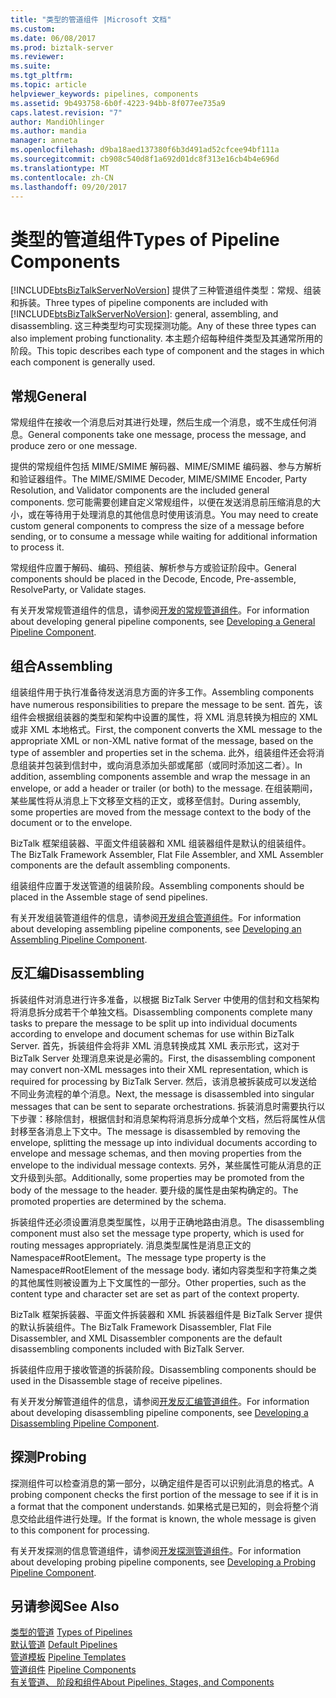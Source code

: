 ```yaml
---
title: "类型的管道组件 |Microsoft 文档"
ms.custom: 
ms.date: 06/08/2017
ms.prod: biztalk-server
ms.reviewer: 
ms.suite: 
ms.tgt_pltfrm: 
ms.topic: article
helpviewer_keywords: pipelines, components
ms.assetid: 9b493758-6b0f-4223-94bb-8f077ee735a9
caps.latest.revision: "7"
author: MandiOhlinger
ms.author: mandia
manager: anneta
ms.openlocfilehash: d9ba18aed137380f6b3d491ad52cfcee94bf111a
ms.sourcegitcommit: cb908c540d8f1a692d01dc8f313e16cb4b4e696d
ms.translationtype: MT
ms.contentlocale: zh-CN
ms.lasthandoff: 09/20/2017
---
```

# <a name="types-of-pipeline-components"></a><span data-ttu-id="fdb4d-102">类型的管道组件</span><span class="sxs-lookup"><span data-stu-id="fdb4d-102">Types of Pipeline Components</span></span>
<span data-ttu-id="fdb4d-103">[!INCLUDE[btsBizTalkServerNoVersion](../includes/btsbiztalkservernoversion-md.md)] 提供了三种管道组件类型：常规、组装和拆装。</span><span class="sxs-lookup"><span data-stu-id="fdb4d-103">Three types of pipeline components are included with [!INCLUDE[btsBizTalkServerNoVersion](../includes/btsbiztalkservernoversion-md.md)]: general, assembling, and disassembling.</span></span> <span data-ttu-id="fdb4d-104">这三种类型均可实现探测功能。</span><span class="sxs-lookup"><span data-stu-id="fdb4d-104">Any of these three types can also implement probing functionality.</span></span> <span data-ttu-id="fdb4d-105">本主题介绍每种组件类型及其通常所用的阶段。</span><span class="sxs-lookup"><span data-stu-id="fdb4d-105">This topic describes each type of component and the stages in which each component is generally used.</span></span>  
  
## <a name="general"></a><span data-ttu-id="fdb4d-106">常规</span><span class="sxs-lookup"><span data-stu-id="fdb4d-106">General</span></span>  
 <span data-ttu-id="fdb4d-107">常规组件在接收一个消息后对其进行处理，然后生成一个消息，或不生成任何消息。</span><span class="sxs-lookup"><span data-stu-id="fdb4d-107">General components take one message, process the message, and produce zero or one message.</span></span>  
  
 <span data-ttu-id="fdb4d-108">提供的常规组件包括 MIME/SMIME 解码器、MIME/SMIME 编码器、参与方解析和验证器组件。</span><span class="sxs-lookup"><span data-stu-id="fdb4d-108">The MIME/SMIME Decoder, MIME/SMIME Encoder, Party Resolution, and Validator components are the included general components.</span></span> <span data-ttu-id="fdb4d-109">您可能需要创建自定义常规组件，以便在发送消息前压缩消息的大小，或在等待用于处理消息的其他信息时使用该消息。</span><span class="sxs-lookup"><span data-stu-id="fdb4d-109">You may need to create custom general components to compress the size of a message before sending, or to consume a message while waiting for additional information to process it.</span></span>  
  
 <span data-ttu-id="fdb4d-110">常规组件应置于解码、编码、预组装、解析参与方或验证阶段中。</span><span class="sxs-lookup"><span data-stu-id="fdb4d-110">General components should be placed in the Decode, Encode, Pre-assemble, ResolveParty, or Validate stages.</span></span>  
  
 <span data-ttu-id="fdb4d-111">有关开发常规管道组件的信息，请参阅[开发的常规管道组件](../core/developing-a-general-pipeline-component.md)。</span><span class="sxs-lookup"><span data-stu-id="fdb4d-111">For information about developing general pipeline components, see [Developing a General Pipeline Component](../core/developing-a-general-pipeline-component.md).</span></span>  
  
## <a name="assembling"></a><span data-ttu-id="fdb4d-112">组合</span><span class="sxs-lookup"><span data-stu-id="fdb4d-112">Assembling</span></span>  
 <span data-ttu-id="fdb4d-113">组装组件用于执行准备待发送消息方面的许多工作。</span><span class="sxs-lookup"><span data-stu-id="fdb4d-113">Assembling components have numerous responsibilities to prepare the message to be sent.</span></span> <span data-ttu-id="fdb4d-114">首先，该组件会根据组装器的类型和架构中设置的属性，将 XML 消息转换为相应的 XML 或非 XML 本地格式。</span><span class="sxs-lookup"><span data-stu-id="fdb4d-114">First, the component converts the XML message to the appropriate XML or non-XML native format of the message, based on the type of assembler and properties set in the schema.</span></span> <span data-ttu-id="fdb4d-115">此外，组装组件还会将消息组装并包装到信封中，或向消息添加头部或尾部（或同时添加这二者）。</span><span class="sxs-lookup"><span data-stu-id="fdb4d-115">In addition, assembling components assemble and wrap the message in an envelope, or add a header or trailer (or both) to the message.</span></span> <span data-ttu-id="fdb4d-116">在组装期间，某些属性将从消息上下文移至文档的正文，或移至信封。</span><span class="sxs-lookup"><span data-stu-id="fdb4d-116">During assembly, some properties are moved from the message context to the body of the document or to the envelope.</span></span>  
  
 <span data-ttu-id="fdb4d-117">BizTalk 框架组装器、平面文件组装器和 XML 组装器组件是默认的组装组件。</span><span class="sxs-lookup"><span data-stu-id="fdb4d-117">The BizTalk Framework Assembler, Flat File Assembler, and XML Assembler components are the default assembling components.</span></span>  
  
 <span data-ttu-id="fdb4d-118">组装组件应置于发送管道的组装阶段。</span><span class="sxs-lookup"><span data-stu-id="fdb4d-118">Assembling components should be placed in the Assemble stage of send pipelines.</span></span>  
  
 <span data-ttu-id="fdb4d-119">有关开发组装管道组件的信息，请参阅[开发组合管道组件](../core/developing-an-assembling-pipeline-component.md)。</span><span class="sxs-lookup"><span data-stu-id="fdb4d-119">For information about developing assembling pipeline components, see [Developing an Assembling Pipeline Component](../core/developing-an-assembling-pipeline-component.md).</span></span>  
  
## <a name="disassembling"></a><span data-ttu-id="fdb4d-120">反汇编</span><span class="sxs-lookup"><span data-stu-id="fdb4d-120">Disassembling</span></span>  
 <span data-ttu-id="fdb4d-121">拆装组件对消息进行许多准备，以根据 BizTalk Server 中使用的信封和文档架构将消息拆分成若干个单独文档。</span><span class="sxs-lookup"><span data-stu-id="fdb4d-121">Disassembling components complete many tasks to prepare the message to be split up into individual documents according to envelope and document schemas for use within BizTalk Server.</span></span> <span data-ttu-id="fdb4d-122">首先，拆装组件会将非 XML 消息转换成其 XML 表示形式，这对于 BizTalk Server 处理消息来说是必需的。</span><span class="sxs-lookup"><span data-stu-id="fdb4d-122">First, the disassembling component may convert non-XML messages into their XML representation, which is required for processing by BizTalk Server.</span></span> <span data-ttu-id="fdb4d-123">然后，该消息被拆装成可以发送给不同业务流程的单个消息。</span><span class="sxs-lookup"><span data-stu-id="fdb4d-123">Next, the message is disassembled into singular messages that can be sent to separate orchestrations.</span></span> <span data-ttu-id="fdb4d-124">拆装消息时需要执行以下步骤：移除信封，根据信封和消息架构将消息拆分成单个文档，然后将属性从信封移至各消息上下文中。</span><span class="sxs-lookup"><span data-stu-id="fdb4d-124">The message is disassembled by removing the envelope, splitting the message up into individual documents according to envelope and message schemas, and then moving properties from the envelope to the individual message contexts.</span></span> <span data-ttu-id="fdb4d-125">另外，某些属性可能从消息的正文升级到头部。</span><span class="sxs-lookup"><span data-stu-id="fdb4d-125">Additionally, some properties may be promoted from the body of the message to the header.</span></span> <span data-ttu-id="fdb4d-126">要升级的属性是由架构确定的。</span><span class="sxs-lookup"><span data-stu-id="fdb4d-126">The promoted properties are determined by the schema.</span></span>  
  
 <span data-ttu-id="fdb4d-127">拆装组件还必须设置消息类型属性，以用于正确地路由消息。</span><span class="sxs-lookup"><span data-stu-id="fdb4d-127">The disassembling component must also set the message type property, which is used for routing messages appropriately.</span></span> <span data-ttu-id="fdb4d-128">消息类型属性是消息正文的 Namespace#RootElement。</span><span class="sxs-lookup"><span data-stu-id="fdb4d-128">The message type property is the Namespace#RootElement of the message body.</span></span> <span data-ttu-id="fdb4d-129">诸如内容类型和字符集之类的其他属性则被设置为上下文属性的一部分。</span><span class="sxs-lookup"><span data-stu-id="fdb4d-129">Other properties, such as the content type and character set are set as part of the context property.</span></span>  
  
 <span data-ttu-id="fdb4d-130">BizTalk 框架拆装器、平面文件拆装器和 XML 拆装器组件是 BizTalk Server 提供的默认拆装组件。</span><span class="sxs-lookup"><span data-stu-id="fdb4d-130">The BizTalk Framework Disassembler, Flat File Disassembler, and XML Disassembler components are the default disassembling components included with BizTalk Server.</span></span>  
  
 <span data-ttu-id="fdb4d-131">拆装组件应用于接收管道的拆装阶段。</span><span class="sxs-lookup"><span data-stu-id="fdb4d-131">Disassembling components should be used in the Disassemble stage of receive pipelines.</span></span>  
  
 <span data-ttu-id="fdb4d-132">有关开发分解管道组件的信息，请参阅[开发反汇编管道组件](../core/developing-a-disassembling-pipeline-component.md)。</span><span class="sxs-lookup"><span data-stu-id="fdb4d-132">For information about developing disassembling pipeline components, see [Developing a Disassembling Pipeline Component](../core/developing-a-disassembling-pipeline-component.md).</span></span>  
  
## <a name="probing"></a><span data-ttu-id="fdb4d-133">探测</span><span class="sxs-lookup"><span data-stu-id="fdb4d-133">Probing</span></span>  
 <span data-ttu-id="fdb4d-134">探测组件可以检查消息的第一部分，以确定组件是否可以识别此消息的格式。</span><span class="sxs-lookup"><span data-stu-id="fdb4d-134">A probing component checks the first portion of the message to see if it is in a format that the component understands.</span></span> <span data-ttu-id="fdb4d-135">如果格式是已知的，则会将整个消息交给此组件进行处理。</span><span class="sxs-lookup"><span data-stu-id="fdb4d-135">If the format is known, the whole message is given to this component for processing.</span></span>  
  
 <span data-ttu-id="fdb4d-136">有关开发探测的信息管道组件，请参阅[开发探测管道组件](../core/developing-a-probing-pipeline-component.md)。</span><span class="sxs-lookup"><span data-stu-id="fdb4d-136">For information about developing probing pipeline components, see [Developing a Probing Pipeline Component](../core/developing-a-probing-pipeline-component.md).</span></span>  
  
## <a name="see-also"></a><span data-ttu-id="fdb4d-137">另请参阅</span><span class="sxs-lookup"><span data-stu-id="fdb4d-137">See Also</span></span>  
 <span data-ttu-id="fdb4d-138">[类型的管道](../core/types-of-pipelines.md) </span><span class="sxs-lookup"><span data-stu-id="fdb4d-138">[Types of Pipelines](../core/types-of-pipelines.md) </span></span>  
 <span data-ttu-id="fdb4d-139">[默认管道](../core/default-pipelines.md) </span><span class="sxs-lookup"><span data-stu-id="fdb4d-139">[Default Pipelines](../core/default-pipelines.md) </span></span>  
 <span data-ttu-id="fdb4d-140">[管道模板](../core/pipeline-templates.md) </span><span class="sxs-lookup"><span data-stu-id="fdb4d-140">[Pipeline Templates](../core/pipeline-templates.md) </span></span>  
 <span data-ttu-id="fdb4d-141">[管道组件](../core/pipeline-components.md) </span><span class="sxs-lookup"><span data-stu-id="fdb4d-141">[Pipeline Components](../core/pipeline-components.md) </span></span>  
 [<span data-ttu-id="fdb4d-142">有关管道、 阶段和组件</span><span class="sxs-lookup"><span data-stu-id="fdb4d-142">About Pipelines, Stages, and Components</span></span>](../core/about-pipelines-stages-and-components.md)